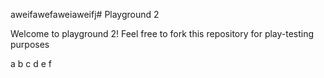 aweifawefaweiaweifj# Playground 2


Welcome to playground 2! Feel free to fork this repository for play-testing purposes

a
b
c
d
e
f